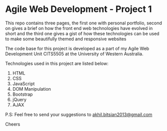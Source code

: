 # Agile Web Development - Project 1

This repo contains three pages, the first one with personal portfolio, second on gives a brief on how the front end web technologies have evolved in short and the third one gives a gist of how these technologies can be used to make some beautifully themed and responsive websites

The code base for this project is developed as a part of my Agile Web Development Unit CITS5505 at the University of Western Australia.

Technologies used in this project are listed below:
1) HTML
2) CSS
3) JavaScript
4) DOM Manipulation
5) Bootstrap
6) jQuery
7) AJAX


P.S: Feel free to send your suggestions to akhil.bitsian2013@gmail.com

Cheers
